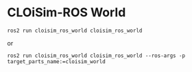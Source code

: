 # CLOiSim-ROS World

```shell
ros2 run cloisim_ros_world cloisim_ros_world
```

or

```shell
ros2 run cloisim_ros_world cloisim_ros_world --ros-args -p target_parts_name:=cloisim_world
```
